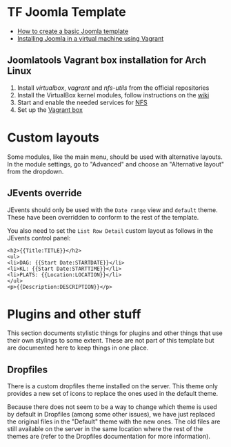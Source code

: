 # TF Joomla Template

* [How to create a basic Joomla template](https://docs.joomla.org/Creating_a_basic_Joomla!_template)
* [Installing Joomla in a virtual machine using Vagrant](https://github.com/joomlatools/joomla-vagrant)

## Joomlatools Vagrant box installation for Arch Linux

1. Install _virtualbox_, _vagrant_ and _nfs-utils_ from the official repositories
2. Install the VirtualBox kernel modules, follow instructions on the [wiki](https://wiki.archlinux.org/index.php/VirtualBox#Install_the_VirtualBox_kernel_modules)
3. Start and enable the needed services for [NFS](https://wiki.archlinux.org/index.php/NFS#Starting_the_server)
4. Set up the [Vagrant box](https://github.com/joomlatools/joomla-vagrant)

# Custom layouts

Some modules, like the main menu, should be used with alternative layouts. In the module settings, go to "Advanced" and choose an "Alternative layout" from the dropdown.


## JEvents override

JEvents should only be used with the `Date range` view and `default` theme. These have been overridden to conform to the rest of the template.

You also need to set the `List Row Detail` custom layout as follows in the JEvents control panel:
```
<h2>{{Title:TITLE}}</h2>
<ul>
<li>DAG: {{Start Date:STARTDATE}}</li>
<li>KL: {{Start Date:STARTTIME}}</li>
<li>PLATS: {{Location:LOCATION}}</li>
</ul>
<p>{{Description:DESCRIPTION}}</p>
```

# Plugins and other stuff

This section documents stylistic things for plugins and other things that use their own stylings to some extent. These are not part of this template but are documented here to keep things in one place.

## Dropfiles

There is a custom dropfiles theme installed on the server. This theme only provides a new set of icons to replace the ones used in the default theme.

Because there does not seem to be a way to change which theme is used by default in Dropfiles (among some other issues), we have just replaced the original files in the "Default" theme with the new ones. The old files are still available on the server in the same location where the rest of the themes are (refer to the Dropfiles documentation for more information).
